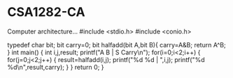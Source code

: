 # CSA1282-CA
Computer architecture...
#include <stdio.h>
 #include <conio.h>

 typedef char bit;
 bit carry=0;
bit halfadd(bit A,bit B){
 carry=A&B;
   return A^B;
 }
int main()
{
 int i,j,result;
 printf("A   B  |  S  Carry\n");
 for(i=0;i<2;i++)
 {
  for(j=0;j<2;j++)
  {
   result=halfadd(i,j);
   printf("%d   %d  |  ",i,j);
   printf("%d   %d\n",result,carry);
  }
 }
 return 0;
}
